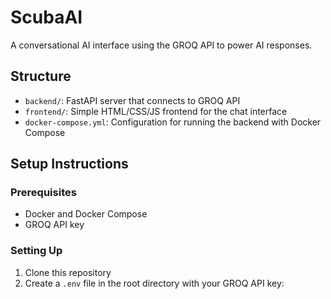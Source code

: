 # ScubaAI

A conversational AI interface using the GROQ API to power AI responses.

## Structure

- `backend/`: FastAPI server that connects to GROQ API
- `frontend/`: Simple HTML/CSS/JS frontend for the chat interface
- `docker-compose.yml`: Configuration for running the backend with Docker Compose

## Setup Instructions

### Prerequisites
- Docker and Docker Compose
- GROQ API key

### Setting Up
1. Clone this repository
2. Create a `.env` file in the root directory with your GROQ API key:
